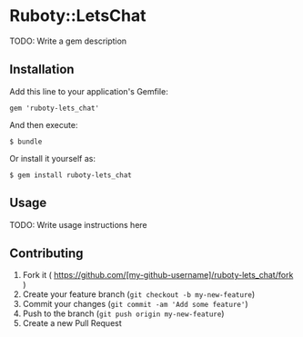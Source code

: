 # Ruboty::LetsChat

TODO: Write a gem description

## Installation

Add this line to your application's Gemfile:

    gem 'ruboty-lets_chat'

And then execute:

    $ bundle

Or install it yourself as:

    $ gem install ruboty-lets_chat

## Usage

TODO: Write usage instructions here

## Contributing

1. Fork it ( https://github.com/[my-github-username]/ruboty-lets_chat/fork )
2. Create your feature branch (`git checkout -b my-new-feature`)
3. Commit your changes (`git commit -am 'Add some feature'`)
4. Push to the branch (`git push origin my-new-feature`)
5. Create a new Pull Request
